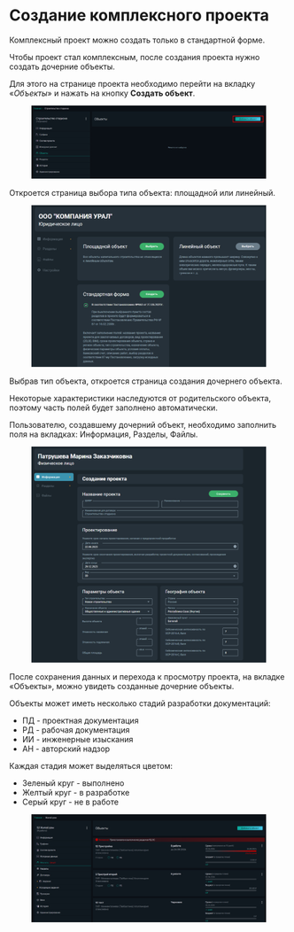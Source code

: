 # Создание комплексного проекта

Комплексный проект можно создать только в стандартной форме.&#x20;

Чтобы проект стал комплексным, после создания проекта нужно создать дочерние объекты.

Для этого на странице проекта необходимо перейти на вкладку «_Объекты_» и нажать на кнопку **Создать объект**.

<figure><img src="../gitbook/assets/image (243).png" alt=""><figcaption></figcaption></figure>

Откроется страница выбора типа объекта: площадной или линейный.

<figure><img src="../gitbook/assets/image (1534).png" alt=""><figcaption></figcaption></figure>

Выбрав тип объекта, откроется страница создания дочернего объекта.

Некоторые характеристики наследуются от родительского объекта, поэтому часть полей будет заполнено автоматически.&#x20;

Пользователю, создавшему дочерний объект, необходимо заполнить поля на вкладках: Информация, Разделы, Файлы.

<figure><img src="../gitbook/assets/image (244).png" alt=""><figcaption></figcaption></figure>

После сохранения данных и перехода к просмотру проекта, на вкладке «Объекты», можно увидеть созданные дочерние объекты.

Объекты может иметь несколько стадий разработки документаций:

* ПД - проектная документация
* РД - рабочая документация
* ИИ - инженерные изыскания
* АН - авторский надзор

Каждая стадия может выделяться цветом:

* Зеленый круг - выполнено
* Желтый круг - в разработке
* Серый круг - не в работе

<figure><img src="../gitbook/assets/image (245).png" alt=""><figcaption></figcaption></figure>

